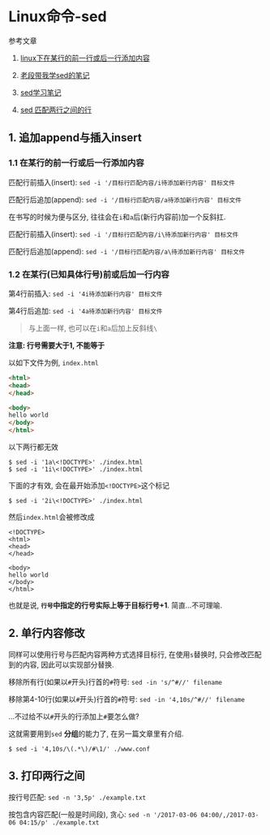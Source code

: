 # Linux命令-sed

参考文章

1. [linux下在某行的前一行或后一行添加内容](http://www.361way.com/sed-process-lines/2263.html)

2. [老段带我学sed的笔记](http://foolishfish.blog.51cto.com/3822001/1376171)

3. [sed学习笔记](http://www.cnblogs.com/jcli/p/4088514.html)

4. [sed 匹配两行之间的行](http://blog.chinaunix.net/uid-10697776-id-2935704.html)

## 1. 追加append与插入insert

### 1.1 在某行的前一行或后一行添加内容

匹配行前插入(insert): `sed -i '/目标行匹配内容/i待添加新行内容' 目标文件`

匹配行后追加(append): `sed -i '/目标行匹配内容/a待添加新行内容' 目标文件`

在书写的时候为便与区分, 往往会在`i`和`a`后(新行内容前)加一个反斜扛.

匹配行前插入(insert): `sed -i '/目标行匹配内容/i\待添加新行内容' 目标文件`

匹配行后追加(append): `sed -i '/目标行匹配内容/a\待添加新行内容' 目标文件`

### 1.2 在某行(已知具体行号)前或后加一行内容

第4行前插入: `sed -i '4i待添加新行内容' 目标文件`

第4行后追加: `sed -i '4a待添加新行内容' 目标文件`

> 与上面一样, 也可以在`i`和`a`后加上反斜线`\`

**注意: 行号需要大于1, 不能等于**

以如下文件为例, `index.html`

```html
<html>
<head>
</head>

<body>
hello world
</body>
</html>
```

以下两行都无效

```
$ sed -i '1a\<!DOCTYPE>' ./index.html
$ sed -i '1i\<!DOCTYPE>' ./index.html
```

下面的才有效, 会在最开始添加`<!DOCTYPE>`这个标记

```
$ sed -i '2i\<!DOCTYPE>' ./index.html
```

然后`index.html`会被修改成

```
<!DOCTYPE>
<html>
<head>
</head>

<body>
hello world
</body>
</html>
```

也就是说, **`行号`中指定的行号实际上等于目标行号+1**. 简直...不可理喻.

## 2. 单行内容修改

同样可以使用行号与匹配内容两种方式选择目标行, 在使用`s`替换时, 只会修改匹配到的内容, 因此可以实现部分替换.

移除所有行(如果以`#`开头)行首的`#`符号: `sed -in 's/^#//' filename`

移除第4-10行(如果以`#`开头)行首的`#`符号: `sed -in '4,10s/^#//' filename`

...不过给不以`#`开头的行添加上`#`要怎么做?

这就需要用到`sed` **分组**的能力了, 在另一篇文章里有介绍.

```
$ sed -i '4,10s/\(.*\)/#\1/' ./www.conf
```

## 3. 打印两行之间

按行号匹配: `sed -n '3,5p' ./example.txt`

按包含内容匹配(一般是时间段), 贪心: `sed -n '/2017-03-06 04:00/,/2017-03-06 04:15/p' ./example.txt`

